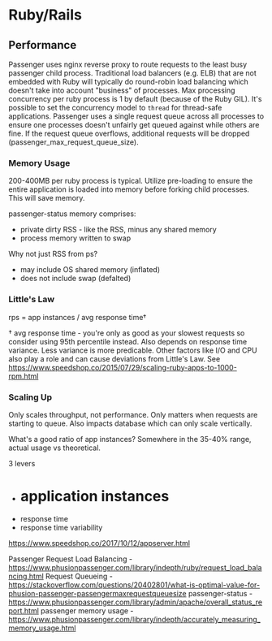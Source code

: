 # Ruby/Rails

## Performance
Passenger uses nginx reverse proxy to route requests to the least busy passenger child process.  Traditional load balancers (e.g. ELB) that are not embedded with Ruby will typically do round-robin load balancing which doesn't take into account "business" of processes.  Max processing concurrency per ruby process is 1 by default (because of the Ruby GIL).   It's possible to set the concurrency model to `thread` for thread-safe applications.  Passenger uses a single request queue across all processes to ensure one processes doesn't unfairly get queued against while others are fine.  If the request queue overflows, additional requests will be dropped (passenger_max_request_queue_size).

### Memory Usage

200-400MB per ruby process is typical.  Utilize pre-loading to ensure the entire application is loaded into memory before forking child processes. This will save memory.

passenger-status memory comprises:
 - private dirty RSS - like the RSS, minus any shared memory
 - process memory written to swap
 
Why not just RSS from ps?
 - may include OS shared memory (inflated)
 - does not include swap (defalted)
 
### Little's Law

rps = app instances / avg response time†

† avg response time - you're only as good as your slowest requests so consider using 95th percentile instead.  Also depends on response time variance.  Less variance is more predicable.  Other factors like I/O and CPU also play a role and can cause deviations from Little's Law.  See https://www.speedshop.co/2015/07/29/scaling-ruby-apps-to-1000-rpm.html

### Scaling Up

Only scales throughput, not performance.  Only matters when requests are starting to queue.  Also impacts database which can only scale vertically.

What's a good ratio of app instances?  Somewhere in the 35-40% range, actual usage vs theoretical.

3 levers
 - # application instances
 - response time
 - response time variability

https://www.speedshop.co/2017/10/12/appserver.html

Passenger Request Load Balancing - https://www.phusionpassenger.com/library/indepth/ruby/request_load_balancing.html
Request Queueing - https://stackoverflow.com/questions/20402801/what-is-optimal-value-for-phusion-passenger-passengermaxrequestqueuesize
passenger-status - https://www.phusionpassenger.com/library/admin/apache/overall_status_report.html
passenger memory usage - https://www.phusionpassenger.com/library/indepth/accurately_measuring_memory_usage.html
